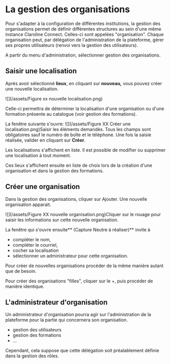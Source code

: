 # La gestion des organisations

Pour s'adapter à la configuration de différentes institutions, la gestion des organisations permet de définir différentes structures au sein d'une même instance Claroline Connect. Celles-ci sont appelées "organisation". Chaque organisation peut, par délégation de l'administration de la plateforme, gérer ses propres utilisateurs \(renvoi vers la gestion des utilisateurs\).

A partir du menu d'administration, sélectionner gestion des organisations.

## Saisir une localisation

Après avoir sélectionné **lieux**, en cliquant sur **nouveau,** vous pouvez créer une nouvelle localisation.

![](/assets/Figure xx nouvelle localisation.png)

Celle-ci permettra de déterminer la localisation d'une organisation ou d'une formation présente au catalogue \(voir gestion des formations\).

La fenêtre suivante s'ouvre: ![](/assets/Figure XX Créer une localisation.png)Saisir les éléments demandés. Tous les champs sont obligatoires sauf le numéro de boîte et le téléphone. Une fois la saisie réalisée, valider en cliquant sur **Créer**.

Les localisations s'affichent en liste. Il est possible de modifier ou supprimer une localisation à tout moment.

Ces lieux s'affichent ensuite en liste de choix lors de la création d'une organisation et dans la gestion des formations.

## Créer une organisation

Dans la gestion des organisations, cliquer sur Ajouter. Une nouvelle organisation apparait.

![](/assets/Figure XX nouvelle organisation.png)Cliquer sur le rouage pour saisir les informations sur cette nouvelle organisation.

La fenêtre qui s'ouvre ensuite** \(Capture Neutre à réaliser\)**  invite à

* compléter le nom, 
* compléter le courriel, 
* cocher sa localisation
* sélectionner un administrateur pour cette organisation. 

Pour créer de nouvelles organisations procéder de la même manière autant que de besoin.

Pour créer des organisations "filles", cliquer sur le +, puis procéder de manière identique.

## L'administrateur d'organisation

Un administrateur d'organisation pourra agir sur l'administration de la plateforme pour la partie qui concernera son organisation.

* gestion des utilisateurs 
* gestion des formations 
* ...

Cependant, cela suppose que cette délégation soit préalablement définie dans la gestion des rôles.

